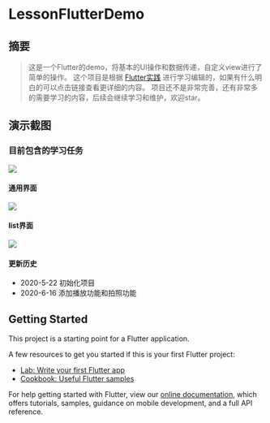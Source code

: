 # LessonFlutterDemo

## 摘要
> 这是一个Flutter的demo，将基本的UI操作和数据传递，自定义view进行了简单的操作。
> 这个项目是根据 [Flutter实践](https://book.flutterchina.club/) 进行学习编辑的，如果有什么明白的可以点击链接查看更详细的内容。
> 项目还不是非常完善，还有非常多的需要学习的内容，后续会继续学习和维护，欢迎star。

## 演示截图

### 目前包含的学习任务
![](/screenshot/home.gif)

#### 通用界面
![](/screenshot/page.gif)

#### list界面
![](/screenshot/list.gif)


#### 更新历史
- 2020-5-22  初始化项目
- 2020-6-16  添加播放功能和拍照功能


## Getting Started

This project is a starting point for a Flutter application.

A few resources to get you started if this is your first Flutter project:

- [Lab: Write your first Flutter app](https://flutter.dev/docs/get-started/codelab)
- [Cookbook: Useful Flutter samples](https://flutter.dev/docs/cookbook)

For help getting started with Flutter, view our
[online documentation](https://flutter.dev/docs), which offers tutorials,
samples, guidance on mobile development, and a full API reference.

